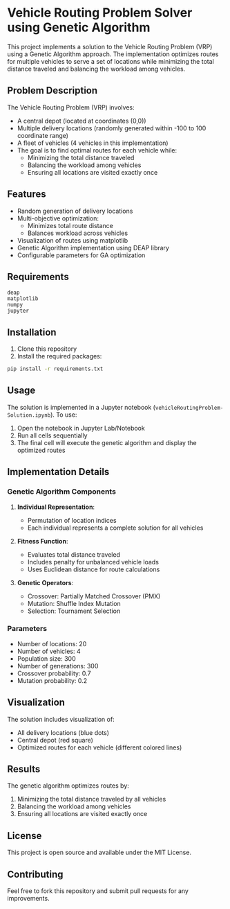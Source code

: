 # Vehicle Routing Problem Solver using Genetic Algorithm

This project implements a solution to the Vehicle Routing Problem (VRP) using a Genetic Algorithm approach. The implementation optimizes routes for multiple vehicles to serve a set of locations while minimizing the total distance traveled and balancing the workload among vehicles.

## Problem Description

The Vehicle Routing Problem (VRP) involves:
- A central depot (located at coordinates (0,0))
- Multiple delivery locations (randomly generated within -100 to 100 coordinate range)
- A fleet of vehicles (4 vehicles in this implementation)
- The goal is to find optimal routes for each vehicle while:
  - Minimizing the total distance traveled
  - Balancing the workload among vehicles
  - Ensuring all locations are visited exactly once

## Features

- Random generation of delivery locations
- Multi-objective optimization:
  - Minimizes total route distance
  - Balances workload across vehicles
- Visualization of routes using matplotlib
- Genetic Algorithm implementation using DEAP library
- Configurable parameters for GA optimization

## Requirements

```
deap
matplotlib
numpy
jupyter
```

## Installation

1. Clone this repository
2. Install the required packages:
```bash
pip install -r requirements.txt
```

## Usage

The solution is implemented in a Jupyter notebook (`vehicleRoutingProblem-Solution.ipynb`). To use:

1. Open the notebook in Jupyter Lab/Notebook
2. Run all cells sequentially
3. The final cell will execute the genetic algorithm and display the optimized routes

## Implementation Details

### Genetic Algorithm Components

1. **Individual Representation**: 
   - Permutation of location indices
   - Each individual represents a complete solution for all vehicles

2. **Fitness Function**:
   - Evaluates total distance traveled
   - Includes penalty for unbalanced vehicle loads
   - Uses Euclidean distance for route calculations

3. **Genetic Operators**:
   - Crossover: Partially Matched Crossover (PMX)
   - Mutation: Shuffle Index Mutation
   - Selection: Tournament Selection

### Parameters

- Number of locations: 20
- Number of vehicles: 4
- Population size: 300
- Number of generations: 300
- Crossover probability: 0.7
- Mutation probability: 0.2

## Visualization

The solution includes visualization of:
- All delivery locations (blue dots)
- Central depot (red square)
- Optimized routes for each vehicle (different colored lines)

## Results

The genetic algorithm optimizes routes by:
1. Minimizing the total distance traveled by all vehicles
2. Balancing the workload among vehicles
3. Ensuring all locations are visited exactly once

## License

This project is open source and available under the MIT License.

## Contributing

Feel free to fork this repository and submit pull requests for any improvements.

